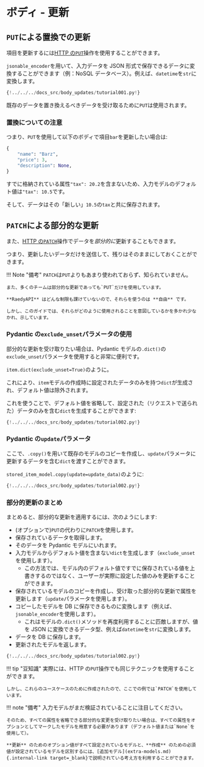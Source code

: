# ボディ - 更新

## `PUT`による置換での更新

項目を更新するには<a href="https://developer.mozilla.org/en-US/docs/Web/HTTP/Methods/PUT" class="external-link" target="_blank">HTTP の`PUT`</a>操作を使用することができます。

`jsonable_encoder`を用いて、入力データを JSON 形式で保存できるデータに変換することができます（例：NoSQL データベース）。例えば、`datetime`を`str`に変換します。

```Python hl_lines="30 31 32 33 34 35"
{!../../../docs_src/body_updates/tutorial001.py!}
```

既存のデータを置き換えるべきデータを受け取るために`PUT`は使用されます。

### 置換についての注意

つまり、`PUT`を使用して以下のボディで項目`bar`を更新したい場合は:

```Python
{
    "name": "Barz",
    "price": 3,
    "description": None,
}
```

すでに格納されている属性`"tax": 20.2`を含まないため、入力モデルのデフォルト値は`"tax": 10.5`です。

そして、データはその「新しい」`10.5`の`tax`と共に保存されます。

## `PATCH`による部分的な更新

また、<a href="https://developer.mozilla.org/en-US/docs/Web/HTTP/Methods/PATCH" class="external-link" target="_blank">HTTP の`PATCH`</a>操作でデータを*部分的に*更新することもできます。

つまり、更新したいデータだけを送信して、残りはそのままにしておくことができます。

!!! Note "備考"
`PATCH`は`PUT`よりもあまり使われておらず、知られていません。

    また、多くのチームは部分的な更新であっても`PUT`だけを使用しています。

    **RaedyAPI** はどんな制限も課けていないので、それらを使うのは **自由** です。

    しかし、このガイドでは、それらがどのように使用されることを意図しているかを多かれ少なかれ、示しています。

### Pydantic の`exclude_unset`パラメータの使用

部分的な更新を受け取りたい場合は、Pydantic モデルの`.dict()`の`exclude_unset`パラメータを使用すると非常に便利です。

`item.dict(exclude_unset=True)`のように。

これにより、`item`モデルの作成時に設定されたデータのみを持つ`dict`が生成され、デフォルト値は除外されます。

これを使うことで、デフォルト値を省略して、設定された（リクエストで送られた）データのみを含む`dict`を生成することができます:

```Python hl_lines="34"
{!../../../docs_src/body_updates/tutorial002.py!}
```

### Pydantic の`update`パラメータ

ここで、`.copy()`を用いて既存のモデルのコピーを作成し、`update`パラメータに更新するデータを含む`dict`を渡すことができます。

`stored_item_model.copy(update=update_data)`のように:

```Python hl_lines="35"
{!../../../docs_src/body_updates/tutorial002.py!}
```

### 部分的更新のまとめ

まとめると、部分的な更新を適用するには、次のようにします:

- (オプションで)`PUT`の代わりに`PATCH`を使用します。
- 保存されているデータを取得します。
- そのデータを Pydantic モデルにいれます。
- 入力モデルからデフォルト値を含まない`dict`を生成します（`exclude_unset`を使用します）。
  - この方法では、モデル内のデフォルト値ですでに保存されている値を上書きするのではなく、ユーザーが実際に設定した値のみを更新することができます。
- 保存されているモデルのコピーを作成し、受け取った部分的な更新で属性を更新します（`update`パラメータを使用します）。
- コピーしたモデルを DB に保存できるものに変換します（例えば、`jsonable_encoder`を使用します）。
  - これはモデルの`.dict()`メソッドを再度利用することに匹敵しますが、値を JSON に変換できるデータ型、例えば`datetime`を`str`に変換します。
- データを DB に保存します。
- 更新されたモデルを返します。

```Python hl_lines="30 31 32 33 34 35 36 37"
{!../../../docs_src/body_updates/tutorial002.py!}
```

!!! tip "豆知識"
実際には、HTTP の`PUT`操作でも同じテクニックを使用することができます。

    しかし、これらのユースケースのために作成されたので、ここでの例では`PATCH`を使用しています。

!!! note "備考"
入力モデルがまだ検証されていることに注目してください。

    そのため、すべての属性を省略できる部分的な変更を受け取りたい場合は、すべての属性をオプションとしてマークしたモデルを用意する必要があります（デフォルト値または`None`を使用して）。

    **更新** のためのオプション値がすべて設定されているモデルと、**作成** のための必須値が設定されているモデルを区別するには、[追加モデル](extra-models.md){.internal-link target=_blank}で説明されている考え方を利用することができます。
